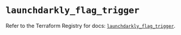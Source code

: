 # `launchdarkly_flag_trigger`

Refer to the Terraform Registry for docs: [`launchdarkly_flag_trigger`](https://registry.terraform.io/providers/launchdarkly/launchdarkly/2.18.2/docs/resources/flag_trigger).
